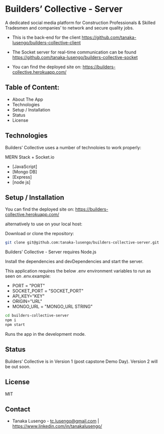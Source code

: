 # Builders’ Collective - Server

A dedicated social media platform for Construction Professionals & Skilled Tradesmen and companies’ to network and secure quality jobs.

- This is the back-end for the client https://github.com/tanaka-lusengo/builders-collective-client
- The Socket server for real-time communication can be found https://github.com/tanaka-lusengo/builders-collective-socket

- You can find the deployed site on: https://builders-collective.herokuapp.com/


## Table of Content:
- About The App
- Technologies
- Setup / Installation 
- Status
- License

## Technologies

Builders’ Collective uses a number of technoloies to work properly:

MERN Stack + Socket.io
- [JavaScript]
- [Mongo DB] 
- [Express] 
- [node js] 

## Setup / Installation

You can find the deployed site on: https://builders-collective.herokuapp.com/

alternatively to use on your local host:

Download or clone the repository: 
```sh
git clone git@github.com:tanaka-lusengo/builders-collective-server.git
```
Builders’ Collective - Server requires Node.js 

Install the dependencies and devDependencies and start the server.

This application requires the below .env environment variables to run as seen on .env.example:

- PORT = "PORT"
- SOCKET_PORT = "SOCKET_PORT"
- API_KEY="KEY"
- ORIGIN="URL"
- MONGO_URL = "MONGO_URL STRING"


```sh
cd builders-collective-server
npm i
npm start
```

Runs the app in the development mode.

## Status
Builders’ Collective is in Version 1 (post capstone Demo Day). Version 2 will be out soon.

## License

MIT

## Contact
- Tanaka Lusengo - tc.lusengo@gmail.com | https://www.linkedin.com/in/tanakalusengo/
